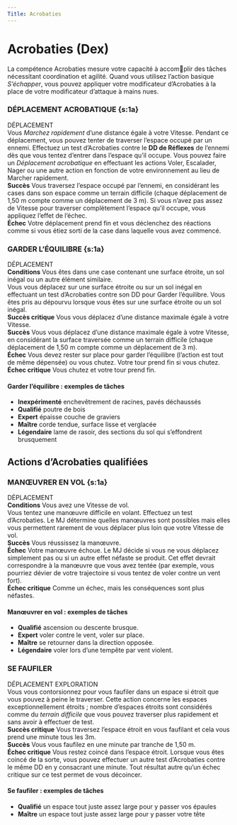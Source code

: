 ```yaml
---
Title: Acrobaties
---
```

# Acrobaties (Dex)
La compétence Acrobaties mesure votre capacité à accomplir des tâches nécessitant coordination et agilité. Quand vous utilisez l’action basique *S’échapper*, vous pouvez  appliquer votre modificateur d’Acrobaties à la place de votre modificateur d’attaque à mains nues.

### DÉPLACEMENT ACROBATIQUE {s:1a}
DÉPLACEMENT  
Vous *Marchez rapidement* d’une distance égale à votre Vitesse. Pendant ce déplacement, vous pouvez tenter de traverser l’espace occupé par un ennemi. Effectuez un test d’Acrobaties contre le **DD de Réflexes** de l’ennemi dès que vous tentez d’entrer dans l’espace qu’il occupe. Vous pouvez faire un *Déplacement acrobatique* en effectuant les actions Voler, Escalader, Nager ou une autre action en fonction de votre environnement au lieu de Marcher rapidement.  
**Succès** Vous traversez l’espace occupé par l’ennemi, en considérant les cases dans son espace comme un terrain difficile (chaque déplacement de 1,50 m compte comme un déplacement de 3 m). Si vous n’avez pas assez de Vitesse pour traverser complètement l’espace qu’il occupe, vous appliquez l’effet de l’échec.  
**Échec** Votre déplacement prend fin et vous déclenchez des réactions comme si vous étiez sorti de la case dans laquelle vous avez commencé.

### GARDER L’ÉQUILIBRE {s:1a}
DÉPLACEMENT  
**Conditions** Vous êtes dans une case contenant une surface étroite, un sol inégal ou un autre élément similaire.  
Vous vous déplacez sur une surface étroite ou sur un sol inégal en effectuant un test d’Acrobaties contre son DD pour Garder l’équilibre. Vous êtes pris au dépourvu lorsque vous êtes sur une surface étroite ou un sol inégal.  
**Succès critique** Vous vous déplacez d’une distance maximale égale à votre Vitesse.  
**Succès** Vous vous déplacez d’une distance maximale égale à votre Vitesse, en considérant la surface traversée comme un terrain difficile (chaque déplacement de 1,50 m compte comme un déplacement de 3 m).  
**Échec** Vous devez rester sur place pour garder l’équilibre (l’action est tout de même dépensée) ou vous chutez. Votre tour prend fin si vous chutez.  
**Échec critique** Vous chutez et votre tour prend fin.

#### Garder l’équilibre : exemples de tâches
- **Inexpérimenté** enchevêtrement de racines, pavés déchaussés  
- **Qualifié** poutre de bois  
- **Expert** épaisse couche de graviers  
- **Maître** corde tendue, surface lisse et verglacée  
- **Légendaire** lame de rasoir, des sections du sol qui s’effondrent brusquement

## Actions d’Acrobaties qualifiées
### MANŒUVRER EN VOL {s:1a}
DÉPLACEMENT  
**Conditions** Vous avez une Vitesse de vol.  
Vous tentez une manœuvre difficile en volant. Effectuez un test d’Acrobaties. Le MJ détermine quelles manœuvres sont possibles mais elles vous permettent rarement de vous déplacer plus loin que votre Vitesse de vol.  
**Succès** Vous réussissez la manœuvre.  
**Échec** Votre manœuvre échoue. Le MJ décide si vous ne vous déplacez simplement pas ou si un autre effet néfaste se produit. Cet effet devrait correspondre à la manœuvre que vous avez tentée (par exemple, vous pourriez dévier de votre trajectoire si vous tentez de voler contre un vent fort).  
**Échec critique** Comme un échec, mais les conséquences sont plus néfastes.

#### Manœuvrer en vol : exemples de tâches
- **Qualifié** ascension ou descente brusque.  
- **Expert** voler contre le vent, voler sur place.  
- **Maître** se retourner dans la direction opposée.  
- **Légendaire** voler lors d’une tempête par vent violent.

### SE FAUFILER
DÉPLACEMENT EXPLORATION  
Vous vous contorsionnez pour vous faufiler dans un espace si étroit que vous pouvez à peine le traverser. Cette action concerne les espaces exceptionnellement étroits ; nombre d’espaces étroits sont considérés comme du *terrain difficile* que vous pouvez traverser plus rapidement et sans avoir à effectuer de test.  
**Succès critique** Vous traversez l’espace étroit en vous faufilant et cela vous prend une minute tous les 3m.  
**Succès** Vous vous faufilez en une minute par tranche de 1,50 m.  
**Échec critique** Vous restez coincé dans l’espace étroit. Lorsque vous êtes coincé de la sorte, vous pouvez effectuer un autre test d’Acrobaties contre le même DD en y consacrant une minute. Tout résultat autre qu’un échec critique sur ce test permet de vous décoincer.

#### Se faufiler : exemples de tâches
- **Qualifié** un espace tout juste assez large pour y passer vos épaules  
- **Maître** un espace tout juste assez large pour y passer votre tête
